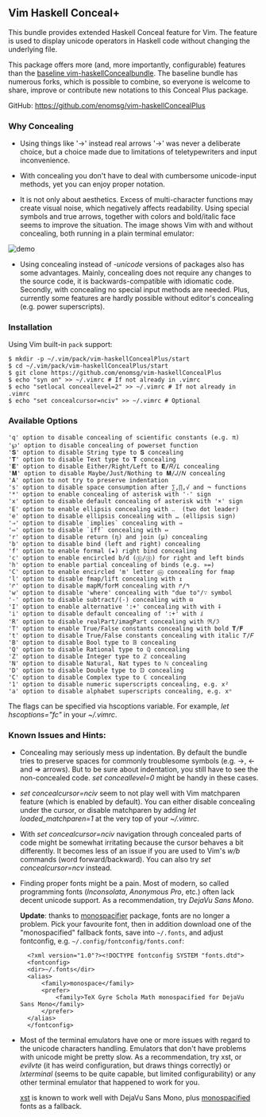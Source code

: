 ## Vim Haskell Conceal+

This bundle provides extended Haskell Conceal feature for Vim. The feature
is used to display unicode operators in Haskell code without changing the
underlying file.

This package offers more (and, more importantly, configurable) features
than the
[baseline vim-haskellConcealbundle](https://github.com/Twinside/vim-haskellConceal).
The baseline bundle has numerous forks, which is possible to combine, so
everyone is welcome to share, improve or contribute new notations to this
Conceal Plus package.

GitHub: https://github.com/enomsg/vim-haskellConcealPlus

### Why Concealing

- Using things like '->' instead real arrows '→' was never a deliberate
  choice, but a choice made due to limitations of teletypewriters and
  input inconvenience.

- With concealing you don't have to deal with cumbersome unicode-input
  methods, yet you can enjoy proper notation.

- It is not only about aesthetics. Excess of multi-character functions may
  create visual noise, which negatively affects readability. Using special
  symbols and true arrows, together with colors and bold/italic face seems
  to improve the situation. The image shows Vim with and without
  concealing, both running in a plain terminal emulator:

![demo](https://github.com/enomsg/vim-haskellConcealPlus/raw/master/demo.png)

- Using concealing instead of *-unicode* versions of packages also has
  some advantages. Mainly, concealing does not require any changes to the
  source code, it is backwards-compatible with idiomatic code. Secondly,
  with concealing no special input methods are needed. Plus, currently
  some features are hardly possible without editor's concealing (e.g.
  power superscripts).

### Installation

Using Vim built-in `pack` support:

```
$ mkdir -p ~/.vim/pack/vim-haskellConcealPlus/start
$ cd ~/.vim/pack/vim-haskellConcealPlus/start
$ git clone https://github.com/enomsg/vim-haskellConcealPlus
$ echo "syn on" >> ~/.vimrc # If not already in .vimrc
$ echo "setlocal conceallevel=2" >> ~/.vimrc # If not already in .vimrc
$ echo "set concealcursor=nciv" >> ~/.vimrc # Optional
```

### Available Options

    'q' option to disable concealing of scientific constants (e.g. π)
    '℘' option to disable concealing of powerset function
    '𝐒' option to disable String type to 𝐒 concealing
    '𝐓' option to disable Text type to 𝐓 concealing
    '𝐄' option to disable Either/Right/Left to 𝐄/𝑅/𝐿 concealing
    '𝐌' option to disable Maybe/Just/Nothing to 𝐌/𝐽/𝑁 concealing
    'A' option to not try to preserve indentation
    's' option to disable space consumption after ∑,∏,√ and ¬ functions
    '*' option to enable concealing of asterisk with '⋅' sign
    'x' option to disable default concealing of asterisk with '×' sign
    'E' option to enable ellipsis concealing with ‥  (two dot leader)
    'e' option to disable ellipsis concealing with … (ellipsis sign)
    '⇒' option to disable `implies` concealing with ⇒
    '⇔' option to disable `iff` concealing with ⇔
    'r' option to disable return (η) and join (µ) concealing
    'b' option to disable bind (left and right) concealing
    'f' option to enable formal (★) right bind concealing
    'c' option to enable encircled b/d (ⓑ/ⓓ) for right and left binds
    'h' option to enable partial concealing of binds (e.g. »=)
    'C' option to enable encircled 'm' letter ⓜ concealing for fmap
    'l' option to disable fmap/lift concealing with ↥
    '↱' option to disable mapM/forM concealing with ↱/↰
    'w' option to disable 'where' concealing with "due to"/∵ symbol
    '-' option to disable subtract/(-) concealing with ⊟
    'I' option to enable alternative ':+' concealing with with ⨢
    'i' option to disable default concealing of ':+' with ⅈ
    'R' option to disable realPart/imagPart concealing with ℜ/ℑ
    'T' option to enable True/False constants concealing with bold 𝐓/𝐅
    't' option to disable True/False constants concealing with italic 𝑇/𝐹
    'B' option to disable Bool type to 𝔹 concealing
    'Q' option to disable Rational type to ℚ concealing
    'Z' option to disable Integer type to ℤ concealing
    'N' option to disable Natural, Nat types to ℕ concealing
    'D' option to disable Double type to 𝔻 concealing
    'C' option to disable Complex type to ℂ concealing
    '1' option to disable numeric superscripts concealing, e.g. x²
    'a' option to disable alphabet superscripts concealing, e.g. xⁿ

The flags can be specified via hscoptions variable. For example, *let
hscoptions="fc"* in your *~/.vimrc*.

### Known Issues and Hints:

- Concealing may seriously mess up indentation. By default the bundle
  tries to preserve spaces for commonly troublesome symbols (e.g. ->, <-
  and => arrows). But to be sure about indentation, you still have to see
  the non-concealed code. *set conceallevel=0* might be handy in these
  cases.

- *set concealcursor=nciv* seem to not play well with Vim matchparen
  feature (which is enabled by default). You can either disable concealing
  under the cursor, or disable matchparen by adding *let
  loaded_matchparen=1* at the very top of your *~/.vimrc*.

- With *set concealcursor=nciv* navigation through concealed parts of code
  might be somewhat irritating because the cursor behaves a bit
  differently. It becomes less of an issue if you are used to Vim's *w/b*
  commands (word forward/backward). You can also try *set
  concealcursor=ncv* instead.

- Finding proper fonts might be a pain. Most of modern, so called
  programming fonts (*Inconsolata*, *Anonymous Pro*, etc.) often lack
  decent unicode support. As a recommendation, try *DejaVu Sans Mono*.

  **Update**: thanks to [monospacifier](https://github.com/cpitclaudel/monospacifier)
  package, fonts are no longer a problem. Pick your favourite font, then in
  addition download one of the "monospacified" fallback fonts, save into
  `~/.fonts`, and adjust fontconfig, e.g.
  `~/.config/fontconfig/fonts.conf`:

  ```
	<?xml version="1.0"?><!DOCTYPE fontconfig SYSTEM "fonts.dtd">
	<fontconfig>
	<dir>~/.fonts</dir>
	<alias>
		<family>monospace</family>
		<prefer>
			<family>TeX Gyre Schola Math monospacified for DejaVu Sans Mono</family>
		</prefer>
	</alias>
	</fontconfig>
  ```

- Most of the terminal emulators have one or more issues with regard to the
  unicode characters handling. Emulators that don't have problems with unicode
  might be pretty slow. As a recommendation, try xst, or *evilvte* (it has weird
  configuration, but draws things correctly) or *lxterminal* (seems to be quite
  capable, but limited configurability) or any other terminal emulator that
  happened to work for you.

  [xst](https://github.com/gnotclub/xst) is known to work well with DejaVu Sans
  Mono, plus [monospacified](https://github.com/cpitclaudel/monospacifier) fonts
  as a fallback.
